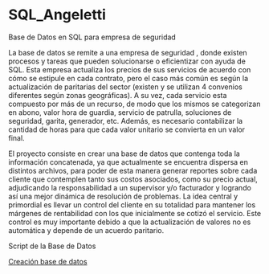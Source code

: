 # SQL_Angeletti
Base de Datos en SQL para empresa de seguridad


La base de datos se remite a una empresa de seguridad , donde existen procesos y tareas que pueden solucionarse o eficientizar con ayuda de SQL. Esta empresa actualiza los precios de sus servicios de acuerdo con cómo se estipule en cada contrato, pero el caso más común es según la actualización de paritarias del sector (existen y se utilizan 4 convenios diferentes según zonas geográficas). 
A su vez, cada servicio esta compuesto por más de un recurso, de modo que los mismos se categorizan en abono, valor hora de guardia, servicio de patrulla, soluciones de seguridad, garita, generador, etc. Además, es necesario contabilizar la cantidad de horas para que cada valor unitario se convierta en un valor final.

El proyecto consiste en crear una base de datos que contenga toda la información concatenada, ya que actualmente se encuentra dispersa en distintos archivos, para poder de esta manera generar reportes sobre cada cliente que contemplen tanto sus costos asociados, como su precio actual, adjudicando la responsabilidad a un supervisor y/o facturador y logrando así una mejor dinámica de resolución de problemas. La idea central y primordial es llevar un control del cliente en su totalidad para mantener los márgenes de rentabilidad con los que inicialmente se cotizó el servicio. Este control es muy importante debido a que la actualización de valores no es automática y depende de un acuerdo paritario. 

Script de la Base de Datos

[Creación base de datos](empresa_seguridad.sql)
